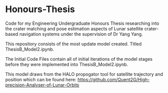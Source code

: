 # Honours-Thesis
Code for my Engineering Undergraduate Honours Thesis researching into the crater matching and pose estimation aspects of Lunar satellite crater-based navigation systems under the supervision of Dr Yang Yang.

This repository consists of the most update model created. Titled ThesisB_Model2.ipynb.

The Initial Code Files contain all of initial iterations of the model stages before they were implemented into ThesisB_Model2.ipynb.

This model draws from the HALO propogator tool for satellite trajectory and position which can be found here: https://github.com/Quent2G/High-precision-Analyser-of-Lunar-Orbits 
